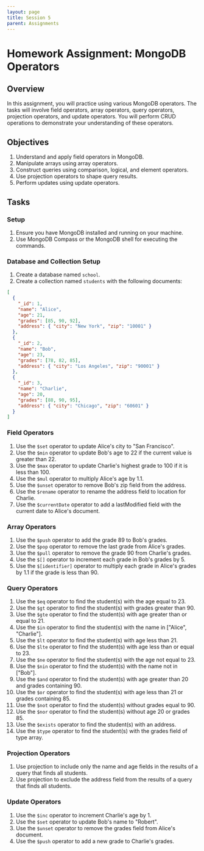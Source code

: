 ```yaml
---
layout: page
title: Session 5
parent: Assignments
---
```


# Homework Assignment: MongoDB Operators

## Overview

In this assignment, you will practice using various MongoDB operators. The tasks will involve field operators, array operators, query operators, projection operators, and update operators. You will perform CRUD operations to demonstrate your understanding of these operators.

## Objectives

1. Understand and apply field operators in MongoDB.
2. Manipulate arrays using array operators.
3. Construct queries using comparison, logical, and element operators.
4. Use projection operators to shape query results.
5. Perform updates using update operators.

## Tasks

### Setup

1. Ensure you have MongoDB installed and running on your machine.
2. Use MongoDB Compass or the MongoDB shell for executing the commands.

### Database and Collection Setup

1. Create a database named `school`.
2. Create a collection named `students` with the following documents:

```json
[
  {
    "_id": 1,
    "name": "Alice",
    "age": 21,
    "grades": [85, 90, 92],
    "address": { "city": "New York", "zip": "10001" }
  },
  {
    "_id": 2,
    "name": "Bob",
    "age": 23,
    "grades": [78, 82, 85],
    "address": { "city": "Los Angeles", "zip": "90001" }
  },
  {
    "_id": 3,
    "name": "Charlie",
    "age": 20,
    "grades": [88, 90, 95],
    "address": { "city": "Chicago", "zip": "60601" }
  }
]
```

### Field Operators

1. Use the `$set` operator to update Alice's city to "San Francisco".
2. Use the `$min` operator to update Bob's age to 22 if the current value is greater than 22.
3. Use the `$max` operator to update Charlie's highest grade to 100 if it is less than 100.
4. Use the `$mul` operator to multiply Alice's age by 1.1.
5. Use the `$unset` operator to remove Bob's zip field from the address.
6. Use the `$rename` operator to rename the address field to location for Charlie.
7. Use the `$currentDate` operator to add a lastModified field with the current date to Alice's document.

### Array Operators

1. Use the `$push` operator to add the grade 89 to Bob's grades.
2. Use the `$pop` operator to remove the last grade from Alice's grades.
3. Use the `$pull` operator to remove the grade 90 from Charlie's grades.
4. Use the `$[]` operator to increment each grade in Bob's grades by 5.
5. Use the `$[identifier]` operator to multiply each grade in Alice's grades by 1.1 if the grade is less than 90.

### Query Operators

1. Use the `$eq` operator to find the student(s) with the age equal to 23.
2. Use the `$gt` operator to find the student(s) with grades greater than 90.
3. Use the `$gte` operator to find the student(s) with age greater than or equal to 21.
4. Use the `$in` operator to find the student(s) with the name in ["Alice", "Charlie"].
5. Use the `$lt` operator to find the student(s) with age less than 21.
6. Use the `$lte` operator to find the student(s) with age less than or equal to 23.
7. Use the `$ne` operator to find the student(s) with the age not equal to 23.
8. Use the `$nin` operator to find the student(s) with the name not in ["Bob"].
9. Use the `$and` operator to find the student(s) with age greater than 20 and grades containing 90.
10. Use the `$or` operator to find the student(s) with age less than 21 or grades containing 85.
11. Use the `$not` operator to find the student(s) without grades equal to 90.
12. Use the `$nor` operator to find the student(s) without age 20 or grades 85.
13. Use the `$exists` operator to find the student(s) with an address.
14. Use the `$type` operator to find the student(s) with the grades field of type array.

### Projection Operators

1. Use projection to include only the name and age fields in the results of a query that finds all students.
2. Use projection to exclude the address field from the results of a query that finds all students.

### Update Operators

1. Use the `$inc` operator to increment Charlie's age by 1.
2. Use the `$set` operator to update Bob's name to "Robert".
3. Use the `$unset` operator to remove the grades field from Alice's document.
4. Use the `$push` operator to add a new grade to Charlie's grades.
